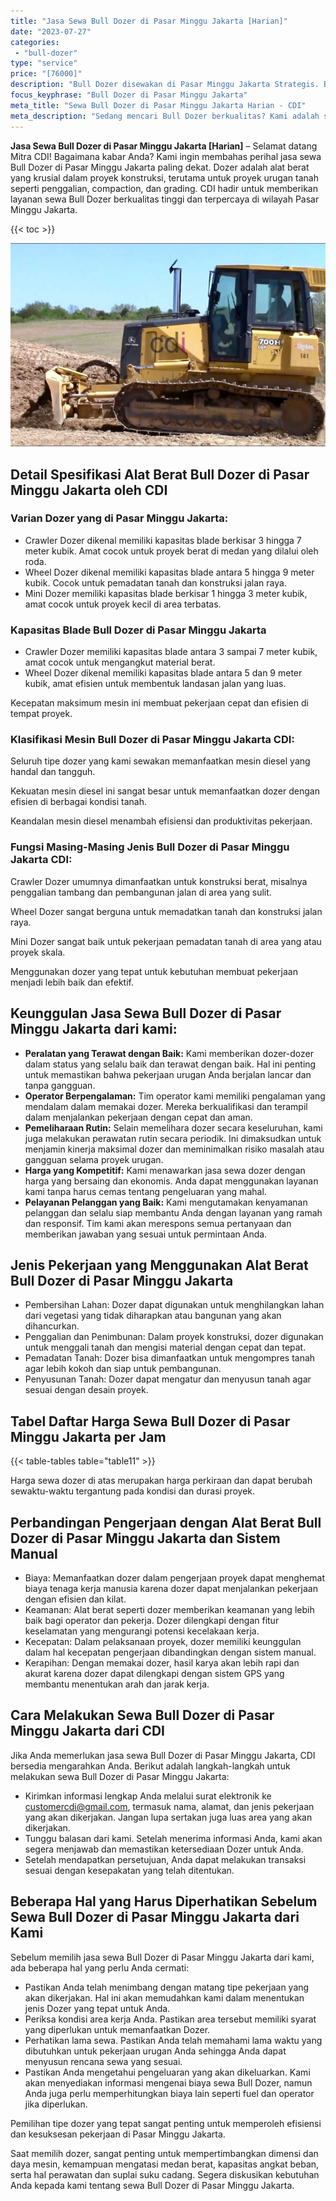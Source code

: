 ```yaml
---
title: "Jasa Sewa Bull Dozer di Pasar Minggu Jakarta [Harian]"
date: "2023-07-27"
categories:
 - "bull-dozer"
type: "service"
price: "[76000]"
description: "Bull Dozer disewakan di Pasar Minggu Jakarta Strategis. Bull Dozer unggulan untuk kebutuhan proyek konstruksi dengan performa maksimal. Dapatkan informasi lengkap dengan menghubungi kami."
focus_keyphrase: "Bull Dozer di Pasar Minggu Jakarta"
meta_title: "Sewa Bull Dozer di Pasar Minggu Jakarta Harian - CDI"
meta_description: "Sedang mencari Bull Dozer berkualitas? Kami adalah solusi tepat dengan harga kompetitif. Segera hubungi kami."
---
```


**Jasa Sewa Bull Dozer di Pasar Minggu Jakarta [Harian]** – Selamat datang Mitra CDI! Bagaimana kabar Anda? Kami ingin membahas perihal jasa sewa Bull Dozer di Pasar Minggu Jakarta paling dekat. Dozer adalah alat berat yang krusial dalam proyek konstruksi, terutama untuk proyek urugan tanah seperti penggalian, compaction, dan grading. CDI hadir untuk memberikan layanan sewa Bull Dozer berkualitas tinggi dan terpercaya di wilayah Pasar Minggu Jakarta.

{{< toc >}}

![Jasa Sewa Bull Dozer di Pasar Minggu Jakarta [Harian]](/images/bull-dozer/bull-dozer-28.jpg)

## Detail Spesifikasi Alat Berat Bull Dozer di Pasar Minggu Jakarta oleh CDI

### Varian Dozer yang di Pasar Minggu Jakarta:

*   Crawler Dozer dikenal memiliki kapasitas blade berkisar 3 hingga 7 meter kubik. Amat cocok untuk proyek berat di medan yang dilalui oleh roda.
*   Wheel Dozer dikenal memiliki kapasitas blade antara 5 hingga 9 meter kubik. Cocok untuk pemadatan tanah dan konstruksi jalan raya.
*   Mini Dozer memiliki kapasitas blade berkisar 1 hingga 3 meter kubik, amat cocok untuk proyek kecil di area terbatas.

### Kapasitas Blade Bull Dozer di Pasar Minggu Jakarta

*   Crawler Dozer memiliki kapasitas blade antara 3 sampai 7 meter kubik, amat cocok untuk mengangkut material berat.
*   Wheel Dozer dikenal memiliki kapasitas blade antara 5 dan 9 meter kubik, amat efisien untuk membentuk landasan jalan yang luas.

Kecepatan maksimum mesin ini membuat pekerjaan cepat dan efisien di tempat proyek.

### Klasifikasi Mesin Bull Dozer di Pasar Minggu Jakarta CDI:

Seluruh tipe dozer yang kami sewakan memanfaatkan mesin diesel yang handal dan tangguh.

Kekuatan mesin diesel ini sangat besar untuk memanfaatkan dozer dengan efisien di berbagai kondisi tanah.

Keandalan mesin diesel menambah efisiensi dan produktivitas pekerjaan.

### Fungsi Masing-Masing Jenis Bull Dozer di Pasar Minggu Jakarta CDI:

Crawler Dozer umumnya dimanfaatkan untuk konstruksi berat, misalnya penggalian tambang dan pembangunan jalan di area yang sulit.

Wheel Dozer sangat berguna untuk memadatkan tanah dan konstruksi jalan raya.

Mini Dozer sangat baik untuk pekerjaan pemadatan tanah di area yang atau proyek skala.

Menggunakan dozer yang tepat untuk kebutuhan membuat pekerjaan menjadi lebih baik dan efektif.

## Keunggulan Jasa Sewa Bull Dozer di Pasar Minggu Jakarta dari kami:

*   **Peralatan yang Terawat dengan Baik:** Kami memberikan dozer-dozer dalam status yang selalu baik dan terawat dengan baik. Hal ini penting untuk memastikan bahwa pekerjaan urugan Anda berjalan lancar dan tanpa gangguan.
*   **Operator Berpengalaman:** Tim operator kami memiliki pengalaman yang mendalam dalam memakai dozer. Mereka berkualifikasi dan terampil dalam menjalankan pekerjaan dengan cepat dan aman.
*   **Pemeliharaan Rutin:** Selain memelihara dozer secara keseluruhan, kami juga melakukan perawatan rutin secara periodik. Ini dimaksudkan untuk menjamin kinerja maksimal dozer dan meminimalkan risiko masalah atau gangguan selama proyek urugan.
*   **Harga yang Kompetitif:** Kami menawarkan jasa sewa dozer dengan harga yang bersaing dan ekonomis. Anda dapat menggunakan layanan kami tanpa harus cemas tentang pengeluaran yang mahal.
*   **Pelayanan Pelanggan yang Baik:** Kami mengutamakan kenyamanan pelanggan dan selalu siap membantu Anda dengan layanan yang ramah dan responsif. Tim kami akan merespons semua pertanyaan dan memberikan jawaban yang sesuai untuk permintaan Anda.

## Jenis Pekerjaan yang Menggunakan Alat Berat Bull Dozer di Pasar Minggu Jakarta

*   Pembersihan Lahan: Dozer dapat digunakan untuk menghilangkan lahan dari vegetasi yang tidak diharapkan atau bangunan yang akan dihancurkan.
*   Penggalian dan Penimbunan: Dalam proyek konstruksi, dozer digunakan untuk menggali tanah dan mengisi material dengan cepat dan tepat.
*   Pemadatan Tanah: Dozer bisa dimanfaatkan untuk mengompres tanah agar lebih kokoh dan siap untuk pembangunan.
*   Penyusunan Tanah: Dozer dapat mengatur dan menyusun tanah agar sesuai dengan desain proyek.

## Tabel Daftar Harga Sewa Bull Dozer di Pasar Minggu Jakarta per Jam

{{< table-tables table="table11" >}}

Harga sewa dozer di atas merupakan harga perkiraan dan dapat berubah sewaktu-waktu tergantung pada kondisi dan durasi proyek.

## Perbandingan Pengerjaan dengan Alat Berat Bull Dozer di Pasar Minggu Jakarta dan Sistem Manual

*   Biaya: Memanfaatkan dozer dalam pengerjaan proyek dapat menghemat biaya tenaga kerja manusia karena dozer dapat menjalankan pekerjaan dengan efisien dan kilat.
*   Keamanan: Alat berat seperti dozer memberikan keamanan yang lebih baik bagi operator dan pekerja. Dozer dilengkapi dengan fitur keselamatan yang mengurangi potensi kecelakaan kerja.
*   Kecepatan: Dalam pelaksanaan proyek, dozer memiliki keunggulan dalam hal kecepatan pengerjaan dibandingkan dengan sistem manual.
*   Kerapihan: Dengan memakai dozer, hasil karya akan lebih rapi dan akurat karena dozer dapat dilengkapi dengan sistem GPS yang membantu menentukan arah dan jarak kerja.

## Cara Melakukan Sewa Bull Dozer di Pasar Minggu Jakarta dari CDI

Jika Anda memerlukan jasa sewa Bull Dozer di Pasar Minggu Jakarta, CDI bersedia mengarahkan Anda. Berikut adalah langkah-langkah untuk melakukan sewa Bull Dozer di Pasar Minggu Jakarta:

*   Kirimkan informasi lengkap Anda melalui surat elektronik ke customercdi@gmail.com, termasuk nama, alamat, dan jenis pekerjaan yang akan dikerjakan. Jangan lupa sertakan juga luas area yang akan dikerjakan.
*   Tunggu balasan dari kami. Setelah menerima informasi Anda, kami akan segera menjawab dan memastikan ketersediaan Dozer untuk Anda.
*   Setelah mendapatkan persetujuan, Anda dapat melakukan transaksi sesuai dengan kesepakatan yang telah ditentukan.

## Beberapa Hal yang Harus Diperhatikan Sebelum Sewa Bull Dozer di Pasar Minggu Jakarta dari Kami

Sebelum memilih jasa sewa Bull Dozer di Pasar Minggu Jakarta dari kami, ada beberapa hal yang perlu Anda cermati:

*   Pastikan Anda telah menimbang dengan matang tipe pekerjaan yang akan dikerjakan. Hal ini akan memudahkan kami dalam menentukan jenis Dozer yang tepat untuk Anda.
*   Periksa kondisi area kerja Anda. Pastikan area tersebut memiliki syarat yang diperlukan untuk memanfaatkan Dozer.
*   Perhatikan lama sewa. Pastikan Anda telah memahami lama waktu yang dibutuhkan untuk pekerjaan urugan Anda sehingga Anda dapat menyusun rencana sewa yang sesuai.
*   Pastikan Anda mengetahui pengeluaran yang akan dikeluarkan. Kami akan menyediakan informasi mengenai biaya sewa Bull Dozer, namun Anda juga perlu memperhitungkan biaya lain seperti fuel dan operator jika diperlukan.

Pemilihan tipe dozer yang tepat sangat penting untuk memperoleh efisiensi dan kesuksesan pekerjaan di Pasar Minggu Jakarta.

Saat memilih dozer, sangat penting untuk mempertimbangkan dimensi dan daya mesin, kemampuan mengatasi medan berat, kapasitas angkat beban, serta hal perawatan dan suplai suku cadang. Segera diskusikan kebutuhan Anda kepada kami tentang sewa Bull Dozer di Pasar Minggu Jakarta.